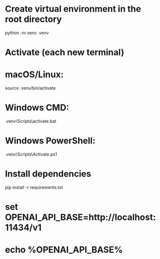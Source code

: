 # Create virtual environment in the root directory
python -m venv .venv

# Activate (each new terminal)
# macOS/Linux:
source .venv/bin/activate
# Windows CMD:
.venv\Scripts\activate.bat
# Windows PowerShell:
.venv\Scripts\Activate.ps1


# Install dependencies
pip install -r requirements.txt


# set OPENAI_API_BASE=http://localhost:11434/v1
# echo %OPENAI_API_BASE%

